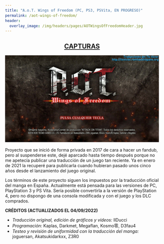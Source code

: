 ```yaml
---
title: "A.o.T. Wings of Freedom (PC, PS3, PSVita, EN PROGRESO)"
permalink: /aot-wings-of-freedom/
header:
  overlay_image: /img/headers/pages/AOTWingsOfFreedomHeader.jpg
---
```


<h2 style="text-align: center;"><strong><a href="/aot-wings-of-freedom/capturas/">CAPTURAS</a></strong></h2>

<p style="text-align: center;"><img src="/img/2022/03/AOT-20220318-01.jpg" /></p>

Proyecto que se inició de forma privada en 2017 de cara a hacer un fandub, pero al suspenderse este, dejé aparcado hasta 
tiempo después porque no me apetecía publicar una traducción de un juego tan reciente. Ya en enero de 2021 la recuperé para 
publicarla cuando hubieran pasado unos cinco años desde el lanzamiento del juego original.

Los términos de este proyecto siguen los impuestos por la traducción oficial del manga en España. Actualmente está pensada 
para las versiones de PC, PlayStation 3 y PS Vita. Sería posible convertirla a la versión de PlayStation 4, pero no dispongo de 
una consola modificada y con el juego y los DLC comprados.

**CRÉDITOS (ACTUALIZADOS EL 04/09/2022)**  

 - *Traducción original, edición de gráficos y vídeos:* IlDucci  
 - *Programación:* Kaplas, Darkmet, Megaflan, Kosmo零, D3fau4  
 - *Testeo y revisión de uniformidad con la traducción del manga:* joguersan, Akatsukidarkxx, Z3R0  
